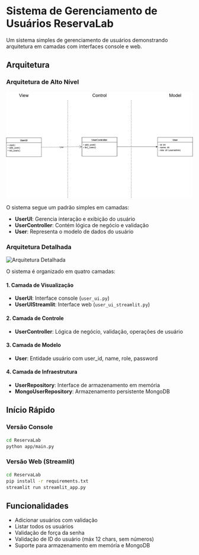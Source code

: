 # Sistema de Gerenciamento de Usuários ReservaLab

Um sistema simples de gerenciamento de usuários demonstrando arquitetura em camadas com interfaces console e web.

## Arquitetura

### Arquitetura de Alto Nível
![Arquitetura de Alto Nível](diagram_lab01.png)

O sistema segue um padrão simples em camadas:
- **UserUI**: Gerencia interação e exibição do usuário
- **UserController**: Contém lógica de negócio e validação
- **User**: Representa o modelo de dados do usuário

### Arquitetura Detalhada
![Arquitetura Detalhada](diagram_lab02.drawio)

O sistema é organizado em quatro camadas:

#### 1. Camada de Visualização
- **UserUI**: Interface console (`user_ui.py`)
- **UserUIStreamlit**: Interface web (`user_ui_streamlit.py`)

#### 2. Camada de Controle
- **UserController**: Lógica de negócio, validação, operações de usuário

#### 3. Camada de Modelo
- **User**: Entidade usuário com user_id, name, role, password

#### 4. Camada de Infraestrutura
- **UserRepository**: Interface de armazenamento em memória
- **MongoUserRepository**: Armazenamento persistente MongoDB

## Início Rápido

### Versão Console
```bash
cd ReservaLab
python app/main.py
```

### Versão Web (Streamlit)
```bash
cd ReservaLab
pip install -r requirements.txt
streamlit run streamlit_app.py
```

## Funcionalidades
- Adicionar usuários com validação
- Listar todos os usuários
- Validação de força da senha
- Validação de ID do usuário (máx 12 chars, sem números)
- Suporte para armazenamento em memória e MongoDB
